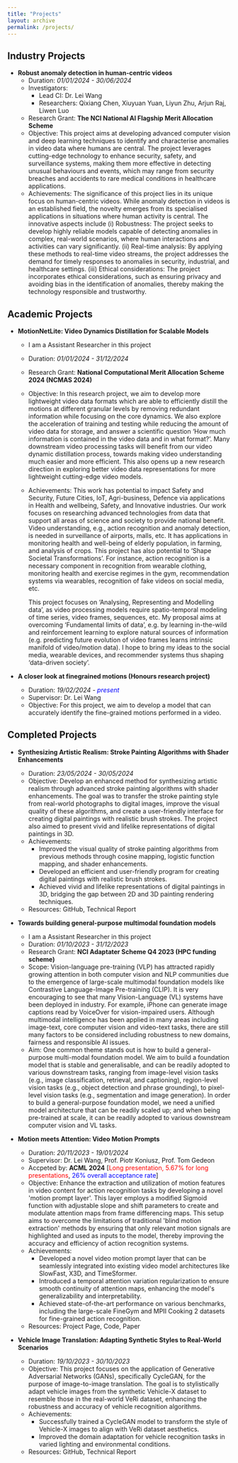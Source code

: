 ```yaml
---
title: "Projects"
layout: archive
permalink: /projects/
---
```


<style>
a:link, a:visited {
  text-decoration: none;
}

a:hover, a:active {
  text-decoration: underline;
}
</style>

## Industry Projects
  - **Robust anomaly detection in human-centric videos**
    - Duration: *01/01/2024 - 30/06/2024*
    - Investigators:
      - Lead CI: [Dr. Lei Wang](https://leiwangr.github.io/)
      - Researchers: Qixiang Chen, Xiuyuan Yuan, Liyun Zhu, Arjun Raj, Liwen Luo
    - Research Grant: **The NCI National AI Flagship Merit Allocation Scheme**
    - Objective: This project aims at developing advanced computer vision and deep learning techniques to identify and characterise anomalies in video data where humans are central. The project leverages cutting-edge technology to enhance security, safety, and surveillance systems, making them more effective in detecting unusual behaviours and events, which may range from security breaches and accidents to rare medical conditions in healthcare applications.
    - Achievements:
      The significance of this project lies in its unique focus on human-centric videos. While anomaly detection in videos is an established field, the novelty emerges from its specialised applications in situations where human activity is central. The innovative aspects include (i) Robustness: The project seeks to develop highly reliable models capable of detecting anomalies in complex, real-world scenarios, where human interactions and activities can vary significantly. (ii) Real-time analysis: By applying these methods to real-time video streams, the project addresses the demand for timely responses to anomalies in security, industrial, and healthcare settings. (iii) Ethical considerations: The project incorporates ethical considerations, such as ensuring privacy and avoiding bias in the identification of anomalies, thereby making the technology responsible and trustworthy.

## Academic Projects
  - **MotionNetLite: Video Dynamics Distillation for Scalable Models**
    - I am a Assistant Researcher in this project
    - Duration: *01/01/2024 - 31/12/2024*
    - Research Grant: **National Computational Merit Allocation Scheme 2024 (NCMAS 2024)**
    - Objective: In this research project, we aim to develop more lightweight video data formats which are able to efficiently distill the motions at different granular levels by removing redundant information while focusing on the core dynamics. We also explore the acceleration of training and testing while reducing the amount of video data for storage, and answer a scientific question ‘How much information is contained in the video data and in what format?’. Many downstream video processing tasks will benefit from our video dynamic distillation process, towards making video understanding much easier and more efficient. This also opens up a new research direction in exploring better video data representations for more lightweight cutting-edge video models.
    - Achievements:
      This work has potential to impact Safety and Security, Future Cities, IoT, Agri-business, Defence via applications in Health and wellbeing, Safety, and Innovative industries. Our work focuses on researching advanced technologies from data that support all areas of science and society to provide national benefit. Video understanding, e.g., action recognition and anomaly detection, is needed in surveillance of airports, malls, etc. It has applications in monitoring health and well-being of elderly population, in farming, and analysis of crops. This project has also potential to ‘Shape Societal Transformations’. For instance, action recognition is a necessary component in recognition from wearable clothing, monitoring health and exercise regimes in the gym, recommendation systems via wearables, recognition of fake videos on social media, etc.

      This project focuses on ‘Analysing, Representing and Modelling data’, as video processing models require spatio-temporal modeling of time series, video frames, sequences, etc. My proposal aims at overcoming ‘Fundamental limits of data’, e.g. by learning in-the-wild and reinforcement learning to explore natural sources of information (e.g. predicting future evolution of video frames learns intrinsic manifold of video/motion data). I hope to bring my ideas to the social media, wearable devices, and recommender systems thus shaping ‘data-driven society’.

  - **A closer look at finegrained motions (Honours research project)**
    - Duration: *19/02/2024 - <span style="color: blue;">present</span>*
    - Supervisor: [Dr. Lei Wang](https://leiwangr.github.io/)
    - Objective: For this project, we aim to develop a model that can accurately identify the fine-grained motions performed in a video. 

## Completed Projects
  - **Synthesizing Artistic Realism: Stroke Painting Algorithms with Shader Enhancements**
    - Duration: *23/05/2024 - 30/05/2024*
    - Objective: Develop an enhanced method for synthesizing artistic realism through advanced stroke painting algorithms with shader enhancements. The goal was to transfer the stroke painting style from real-world photographs to digital images, improve the visual quality of these algorithms, and create a user-friendly interface for creating digital paintings with realistic brush strokes. The project also aimed to present vivid and lifelike representations of digital paintings in 3D.
    - Achievements:
      - Improved the visual quality of stroke painting algorithms from previous methods through cosine mapping, logistic function mapping, and shader enhancements.
      - Developed an efficient and user-friendly program for creating digital paintings with realistic brush strokes.
      - Achieved vivid and lifelike representations of digital paintings in 3D, bridging the gap between 2D and 3D painting rendering techniques.
    - Resources: [GitHub](https://github.com/HuilinChen943/paintercpp), [Technical Report ](/files/cg_report.pdf)
    
  - **Towards building general-purpose multimodal foundation models**
    - I am a Assistant Researcher in this project
    - Duration: *01/10/2023 - 31/12/2023*
    - Research Grant: **NCI Adaptater Scheme Q4 2023 (HPC funding scheme)**
    - Scope: Vision-language pre-training (VLP) has attracted rapidly growing attention in both computer vision and NLP communities due to the emergence of large-scale multimodal foundation models like Contrastive Language-Image Pre-training (CLIP). It is very encouraging to see that many Vision-Language (VL) systems have been deployed in industry. For example, iPhone can generate image captions read by VoiceOver for vision-impaired users. Although multimodal intelligence has been applied in many areas including image-text, core computer vision and video-text tasks, there are still many factors to be considered including robustness to new domains, fairness and responsible AI issues.
    - Aim: One common theme stands out is how to build a general-purpose multi-modal foundation model. We aim to build a foundation model that is stable and generalisable, and can be readily adopted to various downstream tasks, ranging from image-level vision tasks (e.g., image classification, retrieval, and captioning), region-level vision tasks (e.g., object detection and phrase grounding), to pixel-level vision tasks (e.g., segmentation and image generation). In order to build a general-purpose foundation model, we need a unified model architecture that can be readily scaled up; and when being pre-trained at scale, it can be readily adopted to various downstream computer vision and VL tasks.

  - **Motion meets Attention: Video Motion Prompts**
    - Duration: *20/11/2023 - 19/01/2024*
    - Supervisor: [Dr. Lei Wang](https://leiwangr.github.io/), [Prof. Piotr Koniusz](https://www.koniusz.com/), [Prof. Tom Gedeon](https://users.cecs.anu.edu.au/~Tom.Gedeon/)
    - Accpeted by: [**ACML 2024**](https://www.acml-conf.org/2024/) [<span style="color: red;">Long presentation, 5.67% for long presentations</span>,<span style="color: blue;"> 26% overall acceptance rate</span>]
    - Objective: Enhance the extraction and utilization of motion features in video content for action recognition tasks by developing a novel 'motion prompt layer'. This layer employs a modified Sigmoid function with adjustable slope and shift parameters to create and modulate attention maps from frame differencing maps. This setup aims to overcome the limitations of traditional 'blind motion extraction' methods by ensuring that only relevant motion signals are highlighted and used as inputs to the model, thereby improving the accuracy and efficiency of action recognition systems.
    - Achievements:
      - Developed a novel video motion prompt layer that can be seamlessly integrated into existing video model architectures like SlowFast, X3D, and TimeSformer.
      - Introduced a temporal attention variation regularization to ensure smooth continuity of attention maps, enhancing the model's generalizability and interpretability.
      - Achieved state-of-the-art performance on various benchmarks, including the large-scale FineGym and MPII Cooking 2 datasets for fine-grained action recognition.
    - Resources: [Project Page](https://q1xiangchen.github.io/motion-prompts/), [Code](https://github.com/q1xiangchen/VMPs), [Paper](https://arxiv.org/abs/2407.03179)

  - **Vehicle Image Translation: Adapting Synthetic Styles to Real-World Scenarios**
    - Duration: *19/10/2023 - 30/10/2023*
    - Objective: This project focuses on the application of Generative Adversarial Networks (GANs), specifically CycleGAN, for the purpose of image-to-image translation. The goal is to stylistically adapt vehicle images from the synthetic Vehicle-X dataset to resemble those in the real-world VeRi dataset, enhancing the robustness and accuracy of vehicle recognition algorithms.
    - Achievements:
      - Successfully trained a CycleGAN model to transform the style of Vehicle-X images to align with VeRi dataset aesthetics.
      - Improved the domain adaptation for vehicle recognition tasks in varied lighting and environmental conditions.
    - Resources: [GitHub](https://github.com/q1xiangchen/CycleGAN_vehicle), [Technical Report ](/files/I2I_report.pdf)